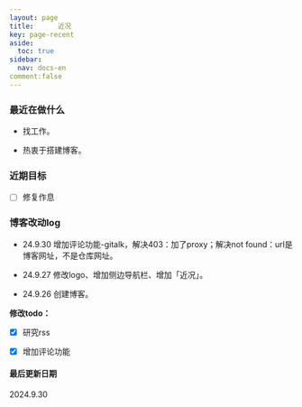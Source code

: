 ```yaml
---
layout: page
title:      近况
key: page-recent
aside:
  toc: true
sidebar:
  nav: docs-en
comment:false
---
```






### 最近在做什么

- 找工作。

- 热衷于搭建博客。

### 近期目标

- [ ] 修复作息

### 博客改动log

- 24.9.30 增加评论功能-gitalk，解决403：加了proxy；解决not found：url是博客网址，不是仓库网址。

- 24.9.27 修改logo、增加侧边导航栏、增加「近况」。

- 24.9.26 创建博客。

**修改todo：**

- [x] 研究rss
- [x] 增加评论功能



<div class="card">
  <div class="card__content">
    <div class="card__header">
      <h4>最后更新日期</h4>
    </div>
    <p>2024.9.30</p>
  </div>
</div>

